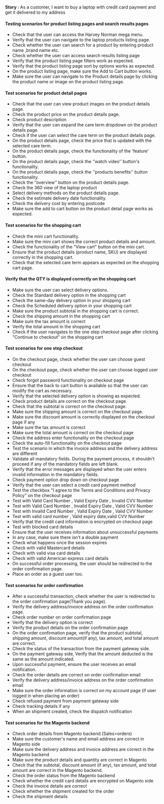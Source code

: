 **Story** : As a customer, I want to buy a laptop with credit card payment and get it delivered to my address

#### Testing scenarios for product listing pages and search results pages ####

* Check that the user can access the Harvey Norman mega menu. 
* Verify that the user can navigate to the laptop products listing page.
* Check whether the user can search for a product by entering product name ,brand name etc.
* Check whether the user can access search results listing page
* Verify that the product listing page filters work as expected.
* Verify that the product listing page sort by options works as expected.
* On the product listing page, make sure the Add to Cart button works.
* Make sure the user can navigate to the Product details page by clicking the product name or image on the product listing page.

#### Test scenarios for product detail pages ####
* Check that the user can view product images on the product details page.
* Check the product price on the product details page.
* Check product description
* Verify that the user can expand the care term dropdown on the product details page.
* Check if the user can select the care term on the product details page.
* On the product details page, check the price that is updated with the selected care term.
* On the product details page, check the functionality of the 'feature' button.
* On the product details page, check the ‘’watch video’’ button's functionality.
* On the product details page, check the ''products benefits'' button functionality.
* Check the ‘’overview’’ button on the product details page.
* Check the 360 view of the laptop product
* Select delivery methods on the product details page.
* Check the estimate delivery date functionality.
* Check the delivery cost by entering postcode
* Make sure the add to cart button on the product detail page works as expected.

#### Test scenarios for the shopping cart ####
* Check the mini cart  functionality.
* Make sure the mini cart shows the correct product details and amount.
* Check the functionality of the "View cart" button on the mini cart.
* Ensure that the product details (product name, SKU) are displayed correctly in the shopping cart.
* Check that the selected care term appears as expected on the shopping cart page.

#### Verify that the QTY is displayed correctly on the shopping cart ####
* Make sure the user can select delivery options.
* Check  the Standard delivery option in the shopping cart
* Check the same-day delivery option in your shopping cart
* Check the Scheduled delivery option in your shopping cart
* Make sure the product subtotal in the shopping cart is correct.
* Check the shipping amount in the shopping cart
* Make sure the tax amount is correct
* Verify the total amount in the shopping cart
* Check if the user navigates to the one step checkout page after clicking "Continue to checkout" on the shopping cart

#### Test scenarios for one step checkout ####
* On the checkout page, check whether the user can choose guest checkout
* On the checkout page, check whether the user can choose logged user checkout
* Check forgot password functionality on checkout page
* Ensure that the back to cart button is available so that the user can modify the cart as necessary.
* Verify that the selected delivery option is showing as expected.
* Check product details are correct on the checkout page.
* Check that the subtotal is correct on the checkout page.
* Make sure the shipping amount is correct on the checkout page.
* Make sure the discount amount is correctly displayed on the checkout page if any 
* Make sure the tax amount is correct
* Make sure the total amount is correct on the checkout page
* Check the address enter functionality on the checkout page
* Check the auto-fill functionality on the checkout page
* Test the scenario in which the invoice address and the delivery address are different
* Validate all mandatory fields. During the payment process, it shouldn't proceed if any of the mandatory fields are left blank.
* Verify that the error messages are displayed when the user enters invalid information in the mandatory fields.
* Check payment option drop down on checkout page
* Verify that the user can select a credit card payment method
* Test  the checkbox "I agree to the Terms and Conditions and Privacy Policy" on the checkout page
* Test with Valid Card Number , Valid Expiry Date , Invalid CVV Number
* Test with Valid Card Number , Invalid Expiry Date , Valid CVV Number
* Test with Invalid Card Number , Valid Expiry Date , Valid CVV Number
* Test with valid card number , Valid expiry date,valid CVV Number
* Verify that the credit card information is encrypted on checkout page
* Test with blocked card details
* Ensure that the user receives information about unsuccessful payments
* In any case, make sure there isn't a double payment
* Check what happens once the session expires
* Check with valid Mastercard details
* Check with valid visa card details
* Check with valid American express card details
* On successful order processing, the user should be redirected to the order confirmation page.
* Place an order as a guest user too.

#### Test scenarios for order confirmation ####
* After a successful transaction, check whether the user is redirected to the order confirmation page(Thank you page).
* Verify the delivery address/invoice address on the order confirmation page.
* Check order number on order confirmation page
* Verify that the delivery option is correct
* Verify the product details on the order confirmation page
* On the order confirmation page, verify that the product subtotal, shipping amount, discount amount(if any), tax amount, and total amount are correct.
* Check the status of the transaction from the payment gateway side.
* On the payment gateway side, Verify that the amount deducted is the same as the amount indicated. 
* Upon successful payment, ensure the user receives an email notification.
* Check the order details are correct on order confirmation email
* Verify the delivery address/invoice address on the order confirmation email
* Make sure the order information is correct on my account page (if user logged in when placing an order)
* Check refused payment from payment gateway side
* Check tracking details if any 
* When an shipment created, check the dispatch notification

#### Test scenarios for the Magento backend ####
* Check order details from Magento backend (Sales>orders)
* Make sure the customer's name and email address are correct in Magento side
* Make sure the delivery address and invoice address are correct in the Magento backend
* Make sure the product details and quantity are correct in Magento
* Check that the subtotal, discount amount (if any), tax amount, and total amount are correct in the Magento backend.
* Check the order status from the Magento backend
* Check whether the credit card details are encrypted on Magento side
* Check the invoice details are correct
* Check whether the shipment created for the order
* Check the shipment details
